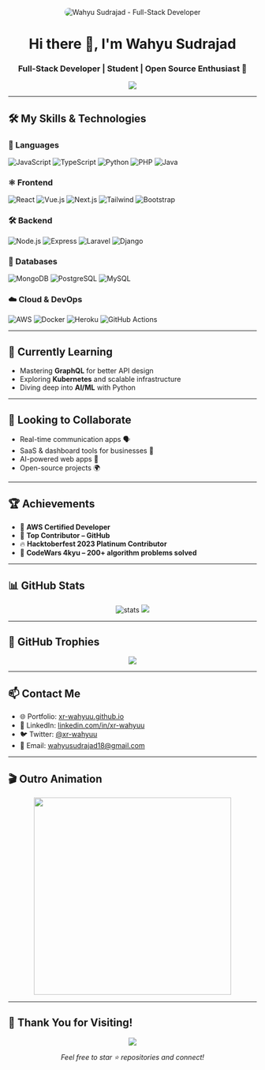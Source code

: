 <!-- HEADER BANNER -->
<p align="center">
  <img src="https://media1.giphy.com/media/v1.Y2lkPTc5MGI3NjExeDRkcHRxcW05aW0yMmVqd2Q3Zzk1Y2FiZ2M5eHlpMDJ1bnRid3FwMyZlcD12MV9pbnRlcm5hbF9naWZfYnlfaWQmY3Q9Zw/QIl0CL2kd7sICgfqk0/giphy.gif" 
    alt="Wahyu Sudrajad - Full-Stack Developer" 
    style="max-width: 100%; height: auto; border-radius: 10px; object-fit: cover; max-height: 250px;"
  />
</p>


<h1 align="center">Hi there 👋, I'm Wahyu Sudrajad</h1>
<h3 align="center">Full-Stack Developer | Student | Open Source Enthusiast 🚀</h3>

<p align="center">
  <img src="https://readme-typing-svg.herokuapp.com/?lines=Passionate+about+building+impactful+software;Lifelong+learner+and+open+source+contributor;Let's+build+something+great+🚀&center=true&width=800&height=30&color=00BFFF">
</p>

---

## 🛠️ My Skills & Technologies

### 📝 Languages
![JavaScript](https://img.shields.io/badge/JavaScript-323330?style=flat&logo=javascript&logoColor=F7DF1E)
![TypeScript](https://img.shields.io/badge/TypeScript-007ACC?style=flat&logo=typescript)
![Python](https://img.shields.io/badge/Python-3776AB?style=flat&logo=python)
![PHP](https://img.shields.io/badge/PHP-777BB4?style=flat&logo=php)
![Java](https://img.shields.io/badge/Java-007396?style=flat&logo=java)

### ⚛️ Frontend
![React](https://img.shields.io/badge/React-61DAFB?style=flat&logo=react)
![Vue.js](https://img.shields.io/badge/Vue.js-4FC08D?style=flat&logo=vue.js)
![Next.js](https://img.shields.io/badge/Next.js-000000?style=flat&logo=next.js)
![Tailwind](https://img.shields.io/badge/Tailwind_CSS-38B2AC?style=flat&logo=tailwind-css)
![Bootstrap](https://img.shields.io/badge/Bootstrap-563D7C?style=flat&logo=bootstrap)

### 🛠 Backend
![Node.js](https://img.shields.io/badge/Node.js-339933?style=flat&logo=node.js)
![Express](https://img.shields.io/badge/Express.js-000000?style=flat&logo=express)
![Laravel](https://img.shields.io/badge/Laravel-FF2D20?style=flat&logo=laravel)
![Django](https://img.shields.io/badge/Django-092E20?style=flat&logo=django)

### 💾 Databases
![MongoDB](https://img.shields.io/badge/MongoDB-47A248?style=flat&logo=mongodb)
![PostgreSQL](https://img.shields.io/badge/PostgreSQL-336791?style=flat&logo=postgresql)
![MySQL](https://img.shields.io/badge/MySQL-4479A1?style=flat&logo=mysql)

### ☁️ Cloud & DevOps
![AWS](https://img.shields.io/badge/AWS-232F3E?style=flat&logo=amazonaws)
![Docker](https://img.shields.io/badge/Docker-2496ED?style=flat&logo=docker)
![Heroku](https://img.shields.io/badge/Heroku-430098?style=flat&logo=heroku)
![GitHub Actions](https://img.shields.io/badge/GitHub_Actions-2088FF?style=flat&logo=github-actions)

---

## 🌱 Currently Learning

- Mastering **GraphQL** for better API design
- Exploring **Kubernetes** and scalable infrastructure
- Diving deep into **AI/ML** with Python

---

## 💞 Looking to Collaborate

- Real-time communication apps 🗣️  
- SaaS & dashboard tools for businesses 🧩  
- AI-powered web apps 🤖  
- Open-source projects 🌍

---

## 🏆 Achievements

- 🥇 **AWS Certified Developer**
- 🥈 **Top Contributor – GitHub**
- 🔥 **Hacktoberfest 2023 Platinum Contributor**
- 🧠 **CodeWars 4kyu – 200+ algorithm problems solved**

---

## 📊 GitHub Stats

<p align="center">
  <img src="https://github-readme-stats.vercel.app/api?username=xr-wahyuu&show_icons=true&theme=tokyonight" alt="stats" />
  <img src="https://github-readme-stats.vercel.app/api/top-langs/?username=xr-wahyuu&layout=compact&theme=tokyonight" />
</p>

---

## 🏅 GitHub Trophies

<p align="center">
  <img src="https://github-profile-trophy.vercel.app/?username=xr-wahyuu&theme=onedark&no-frame=true&row=1&column=6" />
</p>

---

## 📫 Contact Me

- 🌐 Portfolio: [xr-wahyuu.github.io](https://xr-wahyuu.github.io/)
- 💼 LinkedIn: [linkedin.com/in/xr-wahyuu](https://xr-wahyuu.github.io/)
- 🐦 Twitter: [@xr-wahyuu](https://xr-wahyuu.github.io/)
- 📧 Email: [wahyusudrajad18@gmail.com](mailto:wahyusudrajad18@gmail.com)

---

## 🎬 Outro Animation

<p align="center">
  <img src="https://media.giphy.com/media/qgQUggAC3Pfv687qPC/giphy.gif" width="400" />
</p>

---

## 🙏 Thank You for Visiting!

<p align="center">
  <img src="https://komarev.com/ghpvc/?username=xr-wahyuu&style=for-the-badge&color=blue" />
</p>

<p align="center">
  <i>Feel free to star ⭐️ repositories and connect!</i>
</p>
